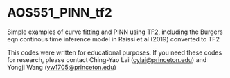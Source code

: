 # AOS551_PINN_tf2

Simple examples of curve fitting and PINN using TF2, including the Burgers eqn continous time inference model in Raissi et al (2019) converted to TF2

This codes were written for educational purposes. If you need these codes for research, please contact Ching-Yao Lai (cylai@princeton.edu) and Yongji Wang (yw1705@princeton.edu)

